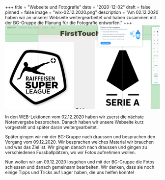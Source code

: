 +++
title = "Webseite und Fotografie"
date = "2020-12-02"
draft = false
pinned = false
image = "wix-02.12.2020.png"
description = "Am 02.12.2020 haben wir an unserer Webseite weitergearbeitet und haben zusammen mit der BG-Gruppe die Planung für die Fotografie entworfen."
+++
![](wix-02.12.2020.png)

In den WEB-Lektionen vom 02.12.2020 haben wir zuerst die nächste Notenvergabe besprochen. Danach haben wir unsere Webseite kurz vorgestellt und später daran weitergearbeitet. 

Später gingen wir mir der BG-Gruppe nach draussen und besprachen den Vorgang vom 09.12.2020. Wir besprachen welches Material wir brauchen und was das Ziel ist. Wir gingen danach nach draussen und gingen zu verschiedenen Fussballplätzen, wo wir Fotos aufnehmen wollen.

Nun wollen wir am 09.12.2020 losgehen und mit der BG-Gruppe die Fotos schiessen und danach gemeinsam bearbeiten. Wir denken, dass sie noch einige Tipps und Tricks auf Lager haben, die uns helfen könnte!